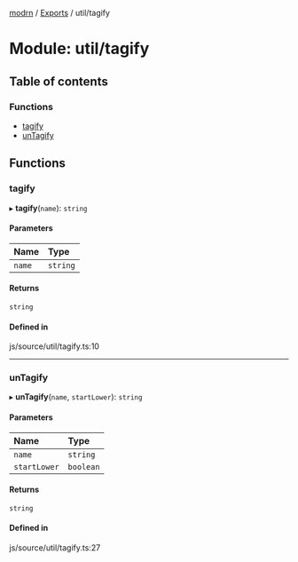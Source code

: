[modrn](../README.md) / [Exports](../modules.md) / util/tagify

# Module: util/tagify

## Table of contents

### Functions

- [tagify](util_tagify.md#tagify)
- [unTagify](util_tagify.md#untagify)

## Functions

### tagify

▸ **tagify**(`name`): `string`

#### Parameters

| Name | Type |
| :------ | :------ |
| `name` | `string` |

#### Returns

`string`

#### Defined in

js/source/util/tagify.ts:10

___

### unTagify

▸ **unTagify**(`name`, `startLower`): `string`

#### Parameters

| Name | Type |
| :------ | :------ |
| `name` | `string` |
| `startLower` | `boolean` |

#### Returns

`string`

#### Defined in

js/source/util/tagify.ts:27
